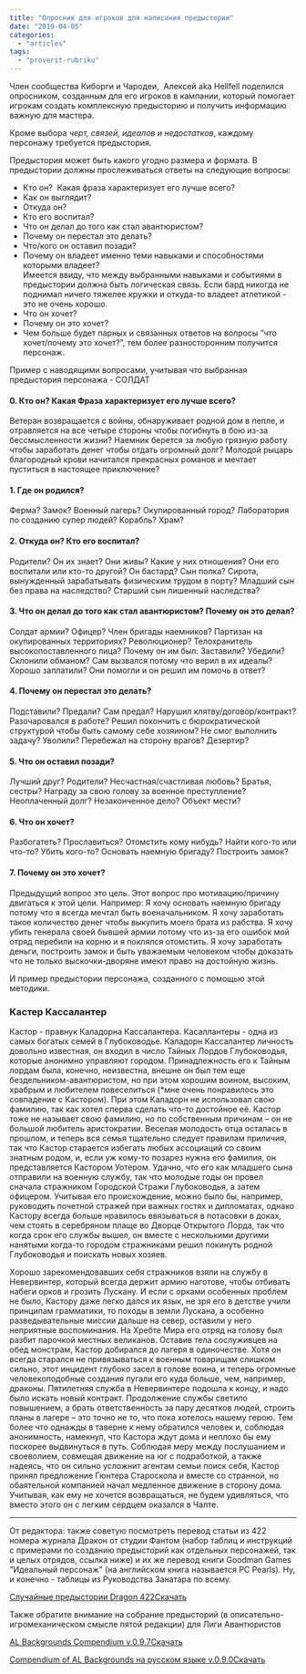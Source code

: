 ```yaml
---
title: "Опросник для игроков для написания предыстории"
date: "2019-04-05"
categories: 
  - "articles"
tags: 
  - "proverit-rubriku"
---
```


Член сообщества Киборги и Чародеи,  Алексей aka Hellfell поделился опросником, созданным для его игроков в кампании, который помогает игрокам создать комплексную предысторию и получить информацию важную для мастера.

Кроме выбора _черт, связей, идеалов и недостатков_, каждому персонажу требуется предыстория.

Предыстория может быть какого угодно размера и формата. В предыстории должны прослеживаться ответы на следующие вопросы:

- Кто он?  Какая фраза характеризует его лучше всего?
- Как он выглядит?
- Откуда он?
- Кто его воспитал?
- Что он делал до того как стал авантюристом?
- Почему он перестал это делать?
- Что/кого он оставил позади?
- Почему он владеет именно теми навыками и способностями которыми владеет?   
    Имеется ввиду, что между выбранными навыками и событиями в предыстории должна быть логическая связь. Если бард никогда не поднимал ничего тяжелее кружки и откуда-то владеет атлетикой - это не очень хорошо.
- Что он хочет?
- Почему он это хочет?
- Чем больше будет парных и связанных ответов на вопросы “что хочет/почему это хочет?”, тем более разносторонним получится персонаж.

Пример с наводящими вопросами, учитывая что выбранная предыстория персонажа - СОЛДАТ

#### **0\. Кто он? Какая Фраза характеризует его лучше всего?**

Ветеран возвращается с войны, обнаруживает родной дом в пепле, и отравляется на все четыре стороны чтобы погибнуть в бою из-за бессмысленности жизни? Наемник берется за любую грязную работу чтобы заработать денег чтобы отдать огромный долг? Молодой рыцарь благородный крови начитался прекрасных романов и мечтает пуститься в настоящее приключение?

#### **1\. Где он родился?**

Ферма? Замок? Военный лагерь? Окупированный город? Лаборатория по созданию супер людей? Корабль? Храм?

#### **2\. Откуда он? Кто его воспитал?**

Родители? Он их знает? Они живы? Какие у них отношения? Они его воспитали или кто-то другой? Он бастард? Сын полка? Сирота, вынужденный зарабатывать физическим трудом в порту? Младший сын без права на наследство? Старший сын лишенный наследства?

#### **3\. Что он делал до того как стал авантюристом? Почему он это делал?**

Солдат армии? Офицер? Член бригады наемников? Партизан на окупированных территориях? Революционер? Телохранитель высокопоставленного лица? Почему он им был: Заставили? Убедили? Склонили обманом? Сам вызвался потому что верил в их идеалы? Хорошо заплатили? Они помогли и он решил им помочь в ответ?

#### **4\. Почему он перестал это делать?**

Подставили? Предали? Сам предал? Нарушил клятву/договор/контракт? Разочаровался в работе? Решил покончить с бюрократической структурой чтобы быть самому себе хозяином? Не смог выполнить задачу? Уволили? Перебежал на сторону врагов? Дезертир?

#### **5\. Что он оставил позади?**

Лучший друг? Родители? Несчастная/счастливая любовь? Братья, сестры? Награду за свою голову за военное преступление? Неоплаченный долг? Незаконченное дело? Объект мести?

#### **6\. Что он хочет?**

Разбогатеть? Прославиться? Отомстить кому нибудь? Найти кого-то или что-то? Убить кого-то? Основать наемную бригаду? Построить замок?

#### **7\. Почему он это хочет?**

Предыдущий вопрос это цель. Этот вопрос про мотивацию/причину двигаться к этой цели. Например: Я хочу основать наемную бригаду потому что я всегда мечтал быть военачальником. Я хочу заработать такое количество денег чтобы выкупить моего брата из рабства. Я хочу убить генерала своей бывшей армии потому что из-за его ошибок мой отряд перебили на корню и я поклялся отомстить. Я хочу заработать деньги, построить замок и быть уважаемым человеком чтобы доказать что не только выскочки-дворяне имеют право на достойную жизнь.

И пример предыстории персонажа, созданного с помощью этой методики.

### Кастер Кассалантер

Кастор - правнук Каладорна Кассалантера. Касаллантеры - одна из самых богатых семей в Глубоководье. Каладорн Кассалантер личность довольно известная, он входил в число Тайных Лордов Глубоководья, которые анонимно управляют городом. Принадлежность его к Тайным лордам была, конечно, неизвестна, внешне он был тем еще бездельником-авантюристом, но при этом хорошим воином, высоким, храбрым и любителем повеселиться (\*мне очень понравилось это совпадение с Кастором). При этом Каладорн не использовал свою фамилию, так как хотел сперва сделать что-то достойное её. Кастор тоже не называет свою фамилию, но по собственным причинам – он не большой любитель аристократии. Веселая молодость отца осталась в прошлом, и теперь вся семья тщательно следует правилам приличия, так что Кастор старается избегать любых ассоциаций со своим знатным родом, и, если уж кому-то позарез нужна его фамилия, он представляется Кастором Уотером. Удачно, что его как младшего сына отправили на военную службу, так что молодые годы он провел сначала стражником Городской Стражи Глубоководья, а затем офицером. Учитывая его происхождение, можно было бы, например, руководить почетной стражей при важных гостях и дипломатах, однако Кастору всегда больше нравилось ввязываться в потасовки в доках, чем стоять в серебряном плаще во Дворце Открытого Лорда, так что когда срок его службы вышел, он вместе с несколькими другими нанятыми когда-то городом стражниками решил покинуть родной Глубоководья и поискать новых хозяев.

Хорошо зарекомендовавших себя стражников взяли на службу в Невервинтер, который всегда держит армию наготове, чтобы отбивать набеги орков и грозить Лускану. И если с орками особенных проблем не было, Кастору даже легко дался их язык, не зря его в детстве учили принципам грамматики, то походы в земли Лускана, а особенно разведывательные миссии дальше на север, оставили у него неприятные воспоминания. На Хребте Мира его отряд на голову был разбит парочкой местных великанов. Оставив тела сослуживцев на обед монстрам, Кастор добирался до лагеря в одиночестве. Хотя он всегда старался не привязываться к военным товарищам слишком сильно, этот инцидент глубоко засел в голове воина, и теперь огромные человекоподобные создания пугали его куда больше, чем, например, драконы. Пятилетняя служба в Невервинтере подошла к концу, и надо было искать новый контракт. Продолжение службы светило повышением, а брать ответственность за пару десятков людей, строить планы в лагере – это точно не то, что пока хотелось нашему герою. Тем более что однажды в таверне к нему обратился человек и, соблюдая анонимность, намекнул, что Кастора ждут дома и неплохо бы ему поскорее выдвинуться в путь. Соблюдая меру между послушанием и своеволием, совмещая движение на юг с подработкой, а также надеясь, что он сильно усложнит агентам семьи поиск себя, Кастор принял предложение Гюнтера Староскола и вместе со странной, но обаятельной компанией начал медленное движение в сторону дома. Учитывая, как ему не хочется возвращаться, не будем удивляться, что вместо этого он с легким сердцем оказался в Чалте.

* * *

От редактора: также советую посмотреть перевод статьи из 422 номера журнала Дракон от студии Фантом (набор таблиц и инструкций с примерами по созданию предысторий как отдельных персонажей, так и целых отрядов, ссылка ниже) и их же перевод книги Goodman Games "Идеальный персонаж" (на английском книга называется PC Pearls). Ну, и конечно - таблицы из Руководства Занатара по всему.

[Случайные предыстории Dragon 422](https://adventurersleague.files.wordpress.com/2019/04/d0a1d0bbd183d187d0b0d0b9d0bdd18bd0b5-d0bfd180d0b5d0b4d18bd181d182d0bed180d0b8d0b8-dragon-422.pdf)[Скачать](https://adventurersleague.files.wordpress.com/2019/04/d0a1d0bbd183d187d0b0d0b9d0bdd18bd0b5-d0bfd180d0b5d0b4d18bd181d182d0bed180d0b8d0b8-dragon-422.pdf)

Также обратите внимание на собрание предысторий (в описательно-игромеханическом смысле пятой редакции) для Лиги Авантюристов

[AL Backgrounds Compendium v.0.9.7](https://adventurersleague.files.wordpress.com/2018/08/al-backgrounds-compendium-097.pdf)[Скачать](https://adventurersleague.files.wordpress.com/2018/08/al-backgrounds-compendium-097.pdf)

[Compendium of AL Backgrounds на русском языке v.0.9.0](https://adventurersleague.files.wordpress.com/2018/07/al-compendium-of-al-backgrounds-rus-v-0-9-0.pdf)[Скачать](https://adventurersleague.files.wordpress.com/2018/07/al-compendium-of-al-backgrounds-rus-v-0-9-0.pdf)
